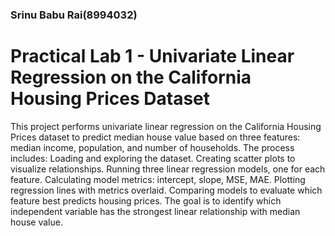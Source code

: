 
### Srinu Babu Rai(8994032)

# Practical Lab 1 - Univariate Linear Regression on the California Housing Prices Dataset

This project performs univariate linear regression on the California Housing Prices dataset to predict median house value based on three features: median income, population, and number of households. The process includes:
Loading and exploring the dataset.
Creating scatter plots to visualize relationships.
Running three linear regression models, one for each feature.
Calculating model metrics: intercept, slope, MSE, MAE.
Plotting regression lines with metrics overlaid.
Comparing models to evaluate which feature best predicts housing prices.
The goal is to identify which independent variable has the strongest linear relationship with median house value.
